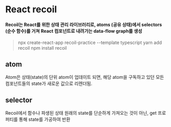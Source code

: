 # React recoil

#### Recoil는 React를 위한 상태 관리 라이브러리로, atoms (공유 상태)에서 selectors (순수 함수)를 거쳐 React 컴포넌트로 내려가는 data-flow graph를 생성

> npx create-react-app recoil-practice --template typescript
> yarn add recoil
> npm install recoil

## atom

Atom은 상태(state)의 단위
atom이 업데이트 되면, 해당 atom을 구독하고 있던 모든 컴포넌트들의 state가 새로운 값으로 리렌더됨.

## selector

Recoil에서 함수나 파생된 상태
원래의 state를 단순하게 가져오는 것이 아닌, get 프로퍼티를 통해 state를 가공하여 반환
